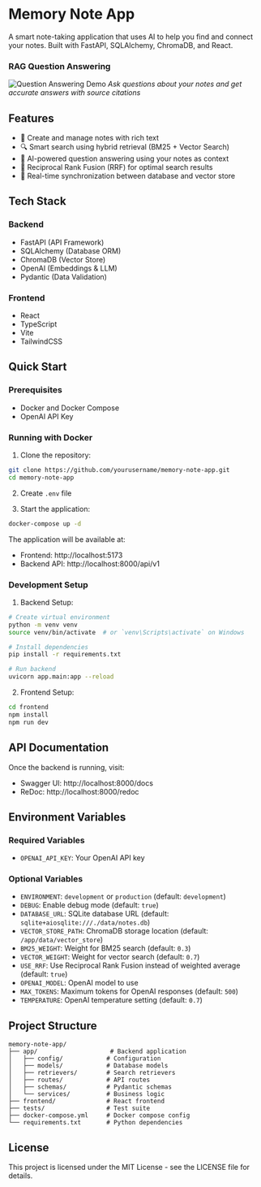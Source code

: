 # Memory Note App

A smart note-taking application that uses AI to help you find and connect your notes. Built with FastAPI, SQLAlchemy, ChromaDB, and React.

### RAG Question Answering
![Question Answering Demo](docs/images/qa-demo.gif)
*Ask questions about your notes and get accurate answers with source citations*

## Features

- 📝 Create and manage notes with rich text
- 🔍 Smart search using hybrid retrieval (BM25 + Vector Search)
- 🤖 AI-powered question answering using your notes as context
- 🎯 Reciprocal Rank Fusion (RRF) for optimal search results
- 🔄 Real-time synchronization between database and vector store

## Tech Stack

### Backend
- FastAPI (API Framework)
- SQLAlchemy (Database ORM)
- ChromaDB (Vector Store)
- OpenAI (Embeddings & LLM)
- Pydantic (Data Validation)

### Frontend
- React
- TypeScript
- Vite
- TailwindCSS

## Quick Start

### Prerequisites
- Docker and Docker Compose
- OpenAI API Key

### Running with Docker

1. Clone the repository:
```bash
git clone https://github.com/yourusername/memory-note-app.git
cd memory-note-app
```

2. Create `.env` file

3. Start the application:
```bash
docker-compose up -d
```

The application will be available at:
- Frontend: http://localhost:5173
- Backend API: http://localhost:8000/api/v1

### Development Setup

1. Backend Setup:
```bash
# Create virtual environment
python -m venv venv
source venv/bin/activate  # or `venv\Scripts\activate` on Windows

# Install dependencies
pip install -r requirements.txt

# Run backend
uvicorn app.main:app --reload
```

2. Frontend Setup:
```bash
cd frontend
npm install
npm run dev
```

## API Documentation

Once the backend is running, visit:
- Swagger UI: http://localhost:8000/docs
- ReDoc: http://localhost:8000/redoc

## Environment Variables

### Required Variables
- `OPENAI_API_KEY`: Your OpenAI API key

### Optional Variables
- `ENVIRONMENT`: `development` or `production` (default: `development`)
- `DEBUG`: Enable debug mode (default: `true`)
- `DATABASE_URL`: SQLite database URL (default: `sqlite+aiosqlite:///./data/notes.db`)
- `VECTOR_STORE_PATH`: ChromaDB storage location (default: `/app/data/vector_store`)
- `BM25_WEIGHT`: Weight for BM25 search (default: `0.3`)
- `VECTOR_WEIGHT`: Weight for vector search (default: `0.7`)
- `USE_RRF`: Use Reciprocal Rank Fusion instead of weighted average (default: `true`)
- `OPENAI_MODEL`: OpenAI model to use 
- `MAX_TOKENS`: Maximum tokens for OpenAI responses (default: `500`)
- `TEMPERATURE`: OpenAI temperature setting (default: `0.7`)

## Project Structure
```
memory-note-app/
├── app/                    # Backend application
│   ├── config/            # Configuration
│   ├── models/            # Database models
│   ├── retrievers/        # Search retrievers
│   ├── routes/            # API routes
│   ├── schemas/           # Pydantic schemas
│   └── services/          # Business logic
├── frontend/              # React frontend
├── tests/                 # Test suite
├── docker-compose.yml     # Docker compose config
└── requirements.txt       # Python dependencies
```

## License

This project is licensed under the MIT License - see the LICENSE file for details. 
